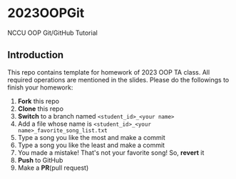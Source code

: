 # 2023OOPGit
NCCU OOP Git/GitHub Tutorial

## Introduction
This repo contains template for homework of 2023 OOP TA class. All required operations are mentioned in the slides. Please do the followings to finish your homework:
1. **Fork** this repo
2. **Clone** this repo
3. **Switch** to a branch named `<student_id>_<your name>`
4. Add a file whose name is `<student_id>_<your name>_favorite_song_list.txt`
5. Type a song you like the most and make a commit
6. Type a song you like the least and make a commit
7. You made a mistake! That's not your favorite song! So, **revert** it
8. **Push** to GitHub
9. Make a **PR**(pull request)
